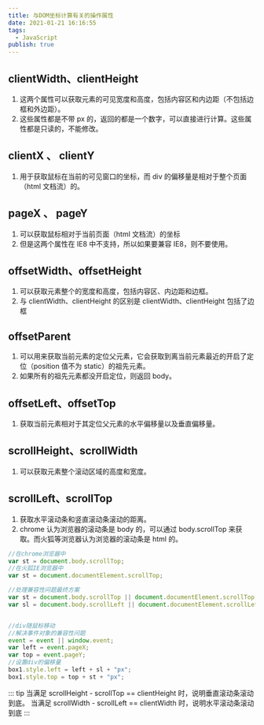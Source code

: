 ```yaml
---
title: 与DOM坐标计算有关的操作属性
date: 2021-01-21 16:16:55
tags:
  - JavaScript
publish: true
---
```


## clientWidth、clientHeight

1. 这两个属性可以获取元素的可见宽度和高度，包括内容区和内边距（不包括边框和外边距）。
2. 这些属性都是不带 px 的，返回的都是一个数字，可以直接进行计算。这些属性都是只读的，不能修改。

## clientX 、 clientY

1. 用于获取鼠标在当前的可见窗口的坐标，而 div 的偏移量是相对于整个页面（html 文档流）的。

## pageX 、 pageY

1. 可以获取鼠标相对于当前页面（html 文档流）的坐标
2. 但是这两个属性在 IE8 中不支持，所以如果要兼容 IE8，则不要使用。

## offsetWidth、offsetHeight

1. 可以获取元素整个的宽度和高度，包括内容区、内边距和边框。
2. 与 clientWidth、clientHeight 的区别是 clientWidth、clientHeight 包括了边框

## offsetParent

1. 可以用来获取当前元素的定位父元素，它会获取到离当前元素最近的开启了定位（position 值不为 static）的祖先元素。
2. 如果所有的祖先元素都没开启定位，则返回 body。

## offsetLeft、offsetTop

1. 获取当前元素相对于其定位父元素的水平偏移量以及垂直偏移量。

## scrollHeight、scrollWidth

1. 可以获取元素整个滚动区域的高度和宽度。

## scrollLeft、scrollTop

1. 获取水平滚动条和竖直滚动条滚动的距离。
2. chrome 认为浏览器的滚动条是 body 的，可以通过 body.scrollTop 来获取。而火狐等浏览器认为浏览器的滚动条是 html 的。

```JavaScript
//在chrome浏览器中
var st = document.body.scrollTop;
//在火狐IE浏览器中
var st = document.documentElement.scrollTop;

//处理兼容性问题最终方案
var st = document.body.scrollTop || document.documentElement.scrollTop;
var sl = document.body.scrollLeft || document.documentElement.scrollLeft;


//div随鼠标移动
//解决事件对象的兼容性问题
event = event || window.event;
var left = event.pageX;
var top = event.pageY;
//设置div的偏移量
box1.style.left = left + sl + "px";
box1.style.top = top + st + "px";
```

::: tip
当满足 scrollHeight - scrollTop == clientHeight 时，说明垂直滚动条滚动到底。
当满足 scrollWidth - scrollLeft == clientWidth 时，说明水平滚动条滚动到底
:::
